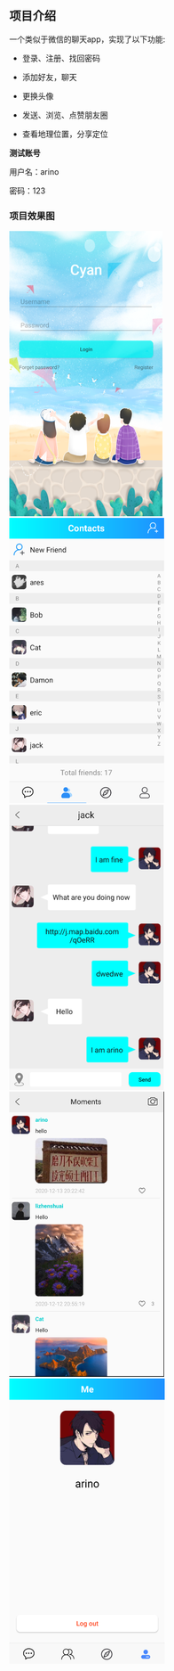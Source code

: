## 项目介绍

一个类似于微信的聊天app，实现了以下功能:

* 登录、注册、找回密码

* 添加好友，聊天
* 更换头像
* 发送、浏览、点赞朋友圈
* 查看地理位置，分享定位

**测试账号**

用户名：arino

密码：123

### 项目效果图

<img src="pictures/login.png" alt="login" style="zoom: 50%;" />

<img src="pictures/contacts.png" alt="contacts" style="zoom:50%;" />

<img src="pictures/chat.png" alt="chat" style="zoom:50%;" />

<img src="pictures/momoent.png" alt="momoent" style="zoom:50%;" />

<img src="pictures/me.png" alt="me" style="zoom:50%;" />

